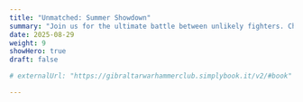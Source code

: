 ```yaml
---
title: "Unmatched: Summer Showdown"
summary: "Join us for the ultimate battle between unlikely fighters. Choose your hero from movies, comics, history, myth, legend, and more."
date: 2025-08-29
weight: 9
showHero: true
draft: false

# externalUrl: "https://gibraltarwarhammerclub.simplybook.it/v2/#book"

---
```

